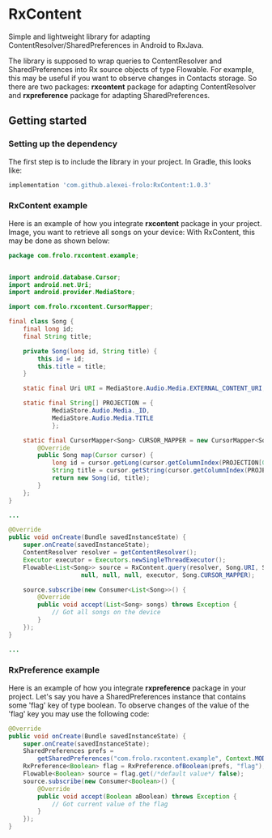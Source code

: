 # RxContent
Simple and lightweight library for adapting ContentResolver/SharedPreferences in Android to RxJava.

The library is supposed to wrap queries to ContentResolver and SharedPreferences into Rx source objects of type Flowable.
For example, this may be useful if you want to observe changes in Contacts storage.
So there are two packages: **rxcontent** package for adapting ContentResolver and **rxpreference** package for adapting SharedPreferences.

## Getting started

### Setting up the dependency

The first step is to include the library in your project.
In Gradle, this looks like:

```groovy
implementation 'com.github.alexei-frolo:RxContent:1.0.3'
```

### RxContent example

Here is an example of how you integrate **rxcontent** package in your project.
Image, you want to retrieve all songs on your device: With RxContent, this may be done as shown below:

```java
package com.frolo.rxcontent.example;


import android.database.Cursor;
import android.net.Uri;
import android.provider.MediaStore;

import com.frolo.rxcontent.CursorMapper;

final class Song {
    final long id;
    final String title;

    private Song(long id, String title) {
        this.id = id;
        this.title = title;
    }

    static final Uri URI = MediaStore.Audio.Media.EXTERNAL_CONTENT_URI;

    static final String[] PROJECTION = {
            MediaStore.Audio.Media._ID,
            MediaStore.Audio.Media.TITLE
            };

    static final CursorMapper<Song> CURSOR_MAPPER = new CursorMapper<Song>() {
        @Override
        public Song map(Cursor cursor) {
            long id = cursor.getLong(cursor.getColumnIndex(PROJECTION[0]));
            String title = cursor.getString(cursor.getColumnIndex(PROJECTION[1]));
            return new Song(id, title);
        }
    };
}

...

@Override
public void onCreate(Bundle savedInstanceState) {
    super.onCreate(savedInstanceState);
    ContentResolver resolver = getContentResolver();
    Executor executor = Executors.newSingleThreadExecutor();
    Flowable<List<Song>> source = RxContent.query(resolver, Song.URI, Song.PROJECTION,
                    null, null, null, executor, Song.CURSOR_MAPPER);

    source.subscribe(new Consumer<List<Song>>() {
        @Override
        public void accept(List<Song> songs) throws Exception {
            // Got all songs on the device
        }
    });
}

...
```

### RxPreference example

Here is an example of how you integrate **rxpreference** package in your project.
Let's say you have a SharedPreferences instance that contains some 'flag' key of type boolean.
To observe changes of the value of the 'flag' key you may use the following code:


```java
@Override
public void onCreate(Bundle savedInstanceState) {
    super.onCreate(savedInstanceState);
    SharedPreferences prefs =
        getSharedPreferences("com.frolo.rxcontent.example", Context.MODE_PRIVATE);
    RxPreference<Boolean> flag = RxPreference.ofBoolean(prefs, "flag");
    Flowable<Boolean> source = flag.get(/*default value*/ false);
    source.subscribe(new Consumer<Boolean>() {
        @Override
        public void accept(Boolean aBoolean) throws Exception {
            // Got current value of the flag
        }
    });
}
```
